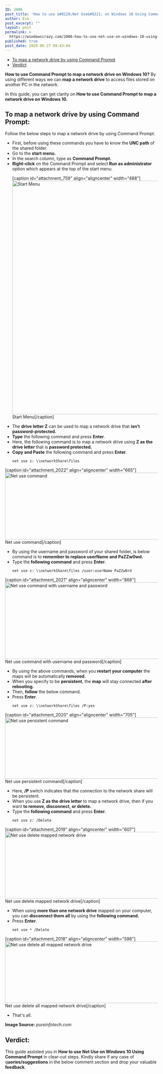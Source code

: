 ```yaml
---
ID: 2006
post_title: 'How to use &#8220;Net Use&#8221; on Windows 10 Using Command Prompt?'
author: Eva
post_excerpt: ""
layout: post
permalink: >
  https://windowscrazy.com/2006-how-to-use-net-use-on-windows-10-using-command-prompt/
published: true
post_date: 2020-06-27 09:43:04
---
```

<ul class="toc">
 	<li><a href="#1">To map a network drive by using Command Prompt</a></li>
 	<li><a href="#2">Verdict</a></li>
</ul>
<strong><span class="dcap">H</span>ow to use Command Prompt to map a network drive on Windows 10? </strong>By using different ways we can<strong> map a network drive</strong> to access files stored on another PC in the network.

In this guide, you can get clarity on<strong> How to use Command Prompt to map a network drive on Windows 10.</strong>
<h2 id="1">To map a network drive by using Command Prompt:</h2>
Follow the below steps to map a network drive by using Command Prompt.
<ul>
 	<li>First, before using these commands you have to know the<strong> UNC path</strong> of the shared folder.</li>
 	<li>Go to the <strong>start menu.</strong></li>
 	<li>In the search column, type as <strong>Command Prompt.</strong></li>
 	<li><strong>Right-click</strong> on the Command Prompt and select<strong> Run as administrator</strong> option which appears at the top of the start menu.

[caption id="attachment_759" align="aligncenter" width="488"]<img class="size-full wp-image-759" src="https://windowscrazy.com/wp-content/uploads/2020/05/Screenshot_4-8.png" alt="Start Menu" width="488" height="768" /> Start Menu[/caption]</li>
 	<li>The <strong>drive letter Z</strong> can be used to map a network drive that <strong>isn’t password-protected.</strong></li>
 	<li><strong>Type</strong> the following command and press <strong>Enter</strong>.</li>
 	<li>Here, the following command is to map a network drive using <strong>Z as the drive letter </strong>that is<strong> password protected.</strong></li>
 	<li><strong>Copy and Paste</strong> the following command and press <strong>Enter</strong>.
<pre><code>net use z: \\networkShare\files</code></pre>
</li>
</ul>
[caption id="attachment_2022" align="aligncenter" width="665"]<img class="size-full wp-image-2022" src="https://windowscrazy.com/wp-content/uploads/2020/06/chrome_Kw1PgWROTs.png" alt="Net use command" width="665" height="220" /> Net use command[/caption]
<ul>
 	<li>By using the username and password of your shared folder, is below command is to <strong>remember to replace userName and PaZZw0wd.</strong></li>
 	<li>Type the<strong> following command</strong> and press <strong>Enter</strong>.
<pre><code>net use z: \\networkShare\files /user:userName PaZZw0rd</code></pre>
</li>
</ul>
[caption id="attachment_2021" align="aligncenter" width="866"]<img class="size-full wp-image-2021" src="https://windowscrazy.com/wp-content/uploads/2020/06/chrome_Hm3t0LJeIB.png" alt="Net use command with username and password" width="866" height="252" /> Net use command with username and password[/caption]
<ul>
 	<li>By using the above commands, when you <strong>restart your computer</strong> the maps will be automatically<strong> removed.</strong></li>
 	<li>When you specify to be <strong>persistent</strong>, the <strong>map</strong> will stay connected <strong>after rebooting.</strong></li>
 	<li>Then, <strong>follow</strong> the below command.</li>
 	<li>Press <strong>Enter</strong>.
<pre><code>net use z: \\networkShare\files /P:yes</code></pre>
</li>
</ul>
[caption id="attachment_2020" align="aligncenter" width="705"]<img class="size-full wp-image-2020" src="https://windowscrazy.com/wp-content/uploads/2020/06/chrome_4AoYGqQPMZ.png" alt="Net use persistent command" width="705" height="202" /> Net use persistent command[/caption]
<ul>
 	<li>Here, <strong>/P</strong> switch indicates that the connection to the network share will be persistent.</li>
 	<li>When you use<strong> Z as the drive letter</strong> to map a network drive, then if you want <strong>to remove, disconnect, or delete.</strong></li>
 	<li>Type the<strong> following command</strong> and press <strong>Enter</strong>.
<pre><code>net use z: /Delete</code></pre>
</li>
</ul>
[caption id="attachment_2019" align="aligncenter" width="607"]<img class="size-full wp-image-2019" src="https://windowscrazy.com/wp-content/uploads/2020/06/chrome_7Fh1E0hKbv.png" alt="Net use delete mapped network drive" width="607" height="219" /> Net use delete mapped network drive[/caption]
<ul>
 	<li>When using <strong>more than one network drive</strong> mapped on your computer, you can <strong>disconnect them all</strong> by using the <strong>following command.</strong></li>
 	<li>Press <strong>Enter</strong>.
<pre><code>net use * /Delete</code></pre>
</li>
</ul>
[caption id="attachment_2018" align="aligncenter" width="596"]<img class="size-full wp-image-2018" src="https://windowscrazy.com/wp-content/uploads/2020/06/chrome_pZ1kq5twG7.png" alt="Net use delete all mapped network drive" width="596" height="203" /> Net use delete all mapped network drive[/caption]
<ul>
 	<li>That's all.</li>
</ul>
<strong>Image Source:</strong> <em>pureinfotech.com</em>
<h2 id="2">Verdict:</h2>
This guide assisted you in <strong>How to use Net Use on Windows 10 Using Command Prompt</strong> in clear-cut steps. Kindly share if any case of q<strong>ueries/suggestions</strong> in the below comment section and drop your valuable <strong>feedback</strong>.